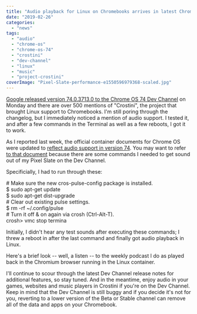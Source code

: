 ```yaml
---
title: "Audio playback for Linux on Chromebooks arrives in latest Chrome OS 74 Dev Channel release"
date: "2019-02-26"
categories: 
  - "news"
tags: 
  - "audio"
  - "chrome-os"
  - "chrome-os-74"
  - "crostini"
  - "dev-channel"
  - "linux"
  - "music"
  - "project-crostini"
coverImage: "Pixel-Slate-performance-e1550596979368-scaled.jpg"
---
```


[Google released version 74.0.3713.0 to the Chrome OS 74 Dev Channel](https://chromereleases.googleblog.com/2019/02/dev-channel-update-for-chrome-os_25.html) on Monday and there are over 500 mentions of "Crostini", the project that brought Linux support to Chromebooks. I'm still poring through the changelog, but I immediately noticed a mention of audio support. I tested it, and after a few commands in the Terminal as well as a few reboots, I got it to work.

As I reported last week, the official container documents for Chrome OS were updated to [reflect audio support in version 74](https://www.aboutchromebooks.com/news/chrome-os-74-audio-playback-support-linux-on-chromebooks-project-crostini/). You may want to refer [to that document](https://chromium.googlesource.com/chromiumos/docs/+/master/containers_and_vms.md#Is-audio-output-supported) because there are some commands I needed to get sound out of my Pixel Slate on the Dev Channel.

Specificially, I had to run through these:

\# Make sure the new cros-pulse-config package is installed.   
$ sudo apt-get update   
$ sudo apt-get dist-upgrade   
\# Clear out existing pulse settings.   
$ rm -rf ~/.config/pulse   
\# Turn it off & on again via crosh (Ctrl-Alt-T).   
crosh> vmc stop termina

Initially, I didn't hear any test sounds after executing these commands; I threw a reboot in after the last command and finally got audio playback in Linux.

Here's a brief look -- well, a listen -- to the weekly podcast I do as played back in the Chromium browser running in the Linux container.

I'll continue to scour through the latest Dev Channel release notes for additional features, so stay tuned. And in the meantime, enjoy audio in your games, websites and music players in Crostini if you're on the Dev Channel. Keep in mind that the Dev Channel is still buggy and if you decide it's not for you, reverting to a lower version of the Beta or Stable channel can remove all of the data and apps on your Chromebook.
